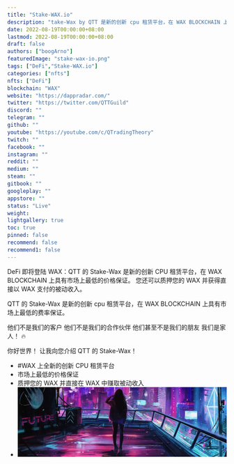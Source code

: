 ```yaml
---
title: "Stake-WAX.io"
description: "take-Wax by QTT 是新的创新 cpu 租赁平台，在 WAX BLOCKCHAIN 上具有市场上最低的费率保证。"
date: 2022-08-19T00:00:00+08:00
lastmod: 2022-08-19T00:00:00+08:00
draft: false
authors: ["boogArno"]
featuredImage: "stake-wax-io.png"
tags: ["DeFi","Stake-WAX.io"]
categories: ["nfts"]
nfts: ["DeFi"]
blockchain: "WAX"
website: "https://dappradar.com/"
twitter: "https://twitter.com/QTTGuild"
discord: ""
telegram: ""
github: ""
youtube: "https://youtube.com/c/QTradingTheory"
twitch: ""
facebook: ""
instagram: ""
reddit: ""
medium: ""
steam: ""
gitbook: ""
googleplay: ""
appstore: ""
status: "Live"
weight: 
lightgallery: true
toc: true
pinned: false
recommend: false
recommend1: false
---
```

DeFi 即将登陆 WAX：QTT 的 Stake-Wax 是新的创新 CPU 租赁平台，在 WAX BLOCKCHAIN 上具有市场上最低的价格保证。 您还可以质押您的 WAX 并获得直接以 WAX 支付的被动收入。

QTT 的 Stake-Wax 是新的创新 cpu 租赁平台，在 WAX BLOCKCHAIN 上具有市场上最低的费率保证。

他们不是我们的客户
他们不是我们的合作伙伴
他们甚至不是我们的朋友
我们是家人！ 🔥

你好世界！ 让我向您介绍 QTT 的 Stake-Wax！

- #WAX 上全新的创新 CPU 租赁平台
- 市场上最低的价格保证
- 质押您的 WAX 并直接在 WAX 中赚取被动收入
- ![1080x360](1080x360.jpg)